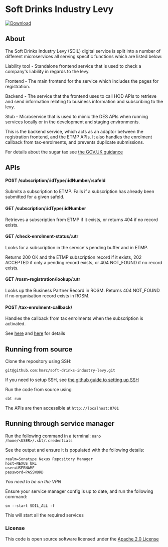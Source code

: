 # Soft Drinks Industry Levy

[ ![Download](https://api.bintray.com/packages/hmrc/releases/soft-drinks-industry-levy/images/download.svg) ](https://bintray.com/hmrc/releases/soft-drinks-industry-levy/_latestVersion)

## About
The Soft Drinks Industry Levy (SDIL) digital service is split into a number of different microservices all serving specific functions which are listed below:

Liability tool - Standalone frontend service that is used to check a company's liability in regards to the levy.

Frontend - The main frontend for the service which includes the pages for registration.

Backend - The service that the frontend uses to call HOD APIs to retrieve and send information relating to business information and subscribing to the levy.

Stub - Microservice that is used to mimic the DES APIs when running services locally or in the development and staging environments.

This is the backend service, which acts as an adaptor between the registration frontend, and the ETMP APIs. It also handles the enrolment callback from tax-enrolments, and prevents duplicate submissions.

For details about the sugar tax see [the GOV.UK guidance](https://www.gov.uk/guidance/soft-drinks-industry-levy)

## APIs
#### POST       /subscription/:idType/:idNumber/:safeId
Submits a subscription to ETMP. Fails if a subscription has already been submitted for a given safeId.

#### GET        /subscription/:idType/:idNumber
Retrieves a subscription from ETMP if it exists, or returns 404 if no record exists.

#### GET        /check-enrolment-status/:utr
Looks for a subscription in the service's pending buffer and in ETMP.

Returns 200 OK and the ETMP subscription record if it exists, 202 ACCEPTED if only a pending record exists, or 404 NOT_FOUND if no record exists.

#### GET        /rosm-registration/lookup/:utr
Looks up the Business Partner Record in ROSM. Returns 404 NOT_FOUND if no organisation record exists in ROSM.

#### POST       /tax-enrolment-callback/
Handles the callback from tax enrolments when the subscription is activated.

See [here](https://github.tools.tax.service.gov.uk/HMRC/tax-enrolments#put-tax-enrolmentssubscriptionssubscriptionidissuer) and [here](https://github.tools.tax.service.gov.uk/HMRC/tax-enrolments#put-tax-enrolmentssubscriptionssubscriptionidsubscriber) for details

## Running from source
Clone the repository using SSH:

`git@github.com:hmrc/soft-drinks-industry-levy.git`

If you need to setup SSH, see [the github guide to setting up SSH](https://help.github.com/articles/adding-a-new-ssh-key-to-your-github-account/)

Run the code from source using 

`sbt run`

The APIs are then accessible at `http://localhost:8701`

## Running through service manager

Run the following command in a terminal: `nano /home/<USER>/.sbt/.credentials`

See the output and ensure it is populated with the following details:

```
realm=Sonatype Nexus Repository Manager
host=NEXUS URL
user=USERNAME
password=PASSWORD
```

*You need to be on the VPN*

Ensure your service manager config is up to date, and run the following command:

`sm --start SDIL_ALL -f`

This will start all the required services

### License

This code is open source software licensed under the [Apache 2.0 License]("http://www.apache.org/licenses/LICENSE-2.0.html")
